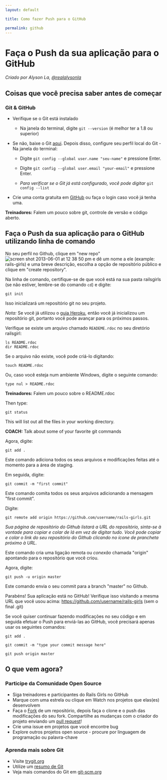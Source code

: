 ```yaml
---
layout: default

title: Como fazer Push para o GitHub

permalink: github
---
```


# Faça o Push da sua aplicação para o GitHub

*Criado por Alyson La, [@realalysonla](https://www.twitter.com/realalysonla)*

## Coisas que você precisa saber antes de começar

### Git & GitHub

* Verifique se o Git está instalado
	* Na janela do terminal, digite `git --version` (é melhor ter a 1.8 ou superior)

* Se não, baixe o Git [aqui](http://git-scm.com/downloads).
	Depois disso, configure seu perfil local do Git - Na janela do terminal:
	* Digite `git config --global user.name "seu-name"` e pressione Enter.
	* Digite `git config --global user.email "your-email"` e pressione Enter.

	* _Para verificar se o Git já está configurado, você pode digitar_ `git config --list`

* Crie uma conta gratuita em [GitHub](https://github.com) ou faça o login caso você já tenha uma.

**Treinadores:** Falem um pouco sobre git, controle de versão e código aberto.

## Faça o Push da sua aplicação para o GitHub utilizando linha de comando

No seu perfil no Github, clique em "new repo" ![screen shot 2013-06-01 at 12 38 50 pm](https://f.cloud.github.com/assets/2623954/595307/eb70c6cc-caf2-11e2-9d2d-60deb31ac049.png) e dê um nome a ele (example: rails-girls) e uma breve descrição, escolha a opção de repositório público e clique em "create repository".

Na linha de comando, certifique-se de que você está na sua pasta railsgirls (se não estiver, lembre-se do comando `cd`) e digite:

`git init`

Isso inicializará um repositório git no seu projeto.

*Nota:* Se você já utilizou o [guia Heroku](/heroku), então você já inicializou um repositório git, portanto você pode avançar para os próximos passos.

Verifique se existe um arquivo chamado `READEME.rdoc` no seu diretório railsgirl:

<div class="os-specific">
  <div class="nix">
    <code>ls README.rdoc</code>
  </div>
  <div class="win">
    <code>dir README.rdoc</code>
  </div>
</div>

Se o arquivo não existe, você pode criá-lo digitando:

`touch README.rdoc`

Ou, caso você esteja num ambiente Windows, digite o seguinte comando:

`type nul > README.rdoc`

**Treinadores:** Falem um pouco sobre o README.rdoc

Then type:

`git status`

This will list out all the files in your working directory.

**COACH:** Talk about some of your favorite git commands

Agora, digite:

`git add .`

Este comando adiciona todos os seus arquivos e modificações feitas até o momento para a área de staging.

Em seguida, digite:

`git commit -m "first commit"`

Este comando comita todos os seus arquivos adicionando a mensagem "first commit".

Digite:

`git remote add origin https://github.com/username/rails-girls.git`

_Sua página de repositório do Github listará a URL do repositório, sinta-se à vontade para copiar e colar de lá em vez de digitar tudo. Você pode copiar e colar o link do seu repositório do Github clicando no ícone de prancheta próximo à URL._

Este comando cria uma ligação remota ou _conexão_ chamada "origin" apontando para o repositório que você criou.

Agora, digite:

`git push -u origin master`

Este comando envia o seu commit para a branch "master" no Github.

Parabéns! Sua aplicação está no GitHub! Verifique isso visitando a mesma URL que você usou acima: https://github.com/username/rails-girls (sem o final .git)

Se você quiser continuar fazendo modificações no seu código e em seguida efetuar o Push para enviá-las ao GitHub, você precisará apenas usar os seguintes comandos:

`git add .`

`git commit -m "type your commit message here"`

`git push origin master`

## O que vem agora?

### Participe da Comunidade Open Source

 * Siga treinadores e participantes do Rails Girls no GitHub
 * Marque com uma estrela ou clique em Watch nos projetos que elas(es) desenvolvem
 * Faça o [Fork](https://help.github.com/articles/fork-a-repo) de um repositório, depois faça o clone e o push das modificações do seu fork. Compartilhe as mudanças com o criador do projeto enviando um [pull request](https://help.github.com/articles/using-pull-requests)!
 * Crie uma issue em projetos que você encontre bug
 * Explore outros projetos open source - procure por linguagem de programação ou palavra-chave

### Aprenda mais sobre Git

 * Visite [trygit.org](http://try.github.io/)
 * Utilize um [resumo de Git](https://services.github.com/kit/downloads/github-git-cheat-sheet.pdf)
 * Veja mais comandos do Git em [git-scm.org](http://git-scm.com/)

